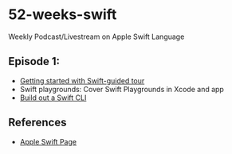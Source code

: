 # 52-weeks-swift
Weekly Podcast/Livestream on Apple Swift Language

## Episode 1: 

* [Getting started with Swift-guided tour](https://docs.swift.org/swift-book/GuidedTour/GuidedTour.html)
* Swift playgrounds:  Cover Swift Playgrounds in Xcode and app
* [Build out a Swift CLI](https://github.com/noahgift/swift-cli)

## References

* [Apple Swift Page](https://developer.apple.com/swift/)
